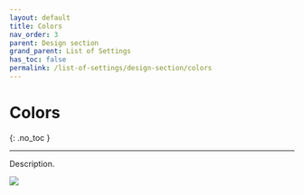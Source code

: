 ```yaml
---
layout: default
title: Colors
nav_order: 3
parent: Design section
grand_parent: List of Settings
has_toc: false
permalink: /list-of-settings/design-section/colors
---
```


# Colors
{: .no_toc }

---

Description.

![](/orderlord-help-kds/assets/images/kds/section_kitchen_history_1.png)